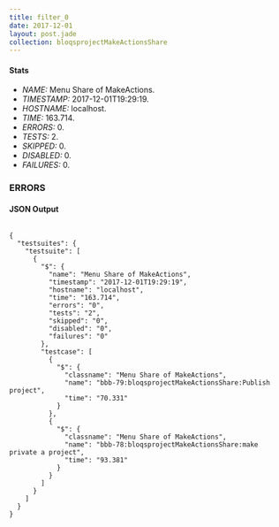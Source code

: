 ```yaml
---
title: filter_0
date: 2017-12-01
layout: post.jade
collection: bloqsprojectMakeActionsShare
---
```


#### Stats
- *NAME:* Menu Share of MakeActions.
- *TIMESTAMP:* 2017-12-01T19:29:19.
- *HOSTNAME:* localhost.
- *TIME:* 163.714.
- *ERRORS:* 0.
- *TESTS:* 2.
- *SKIPPED:* 0.
- *DISABLED:* 0.
- *FAILURES:* 0.


### ERRORS


<h4>JSON Output</h4>
<pre><code class="language-json">
{
  "testsuites": {
    "testsuite": [
      {
        "$": {
          "name": "Menu Share of MakeActions",
          "timestamp": "2017-12-01T19:29:19",
          "hostname": "localhost",
          "time": "163.714",
          "errors": "0",
          "tests": "2",
          "skipped": "0",
          "disabled": "0",
          "failures": "0"
        },
        "testcase": [
          {
            "$": {
              "classname": "Menu Share of MakeActions",
              "name": "bbb-79:bloqsprojectMakeActionsShare:Publish project",
              "time": "70.331"
            }
          },
          {
            "$": {
              "classname": "Menu Share of MakeActions",
              "name": "bbb-78:bloqsprojectMakeActionsShare:make private a project",
              "time": "93.381"
            }
          }
        ]
      }
    ]
  }
}
</code></pre>